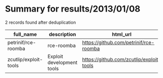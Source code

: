 
# Summary for results/2013/01/08
    
2 records found after deduplication

| full_name | description | html_url | matched_list | matched_count | pushed_at | size | stargazers_count | language | forks_count |
|-----------------------|---------------------------|------------------------------------------|----------------|-----------------|---------------------------|--------|--------------------|------------|---------------|
| petrinif/rce-roomba | rce-roomba | https://github.com/petrinif/rce-roomba | ['rce'] | 1 | 2013-01-08 17:24:35+00:00 | 264 | 0 | C++ | 0 |
| zcutlip/exploit-tools | Exploit development tools | https://github.com/zcutlip/exploit-tools | ['exploit'] | 1 | 2013-01-08 02:20:07+00:00 | 124 | 6 | Python | 5 |
